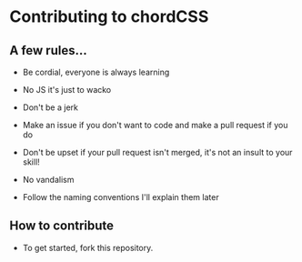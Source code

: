 # Contributing to chordCSS
## A few rules...
- Be cordial, everyone is always learning

- No JS it's just to wacko

- Don't be a jerk

- Make an issue if you don't want to code
and make a pull request if you do

- Don't be upset if your pull request isn't merged,
it's not an insult to your skill!

- No vandalism

- Follow the naming conventions I'll explain them later


## How to contribute
- To get started, fork this repository.
